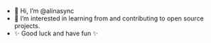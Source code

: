- 👋 Hi, I’m @alinasync
- 👀 I’m interested in learning from and contributing to open source projects.
- ✨ Good luck and have fun ✨


<!---
alinasync/alinasync is a ✨ special ✨ repository because its `README.md` (this file) appears on your GitHub profile.
You can click the Preview link to take a look at your changes.
--->
